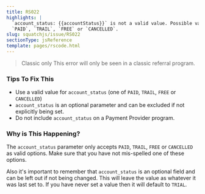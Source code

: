 ```yaml
---
title: RS022
highlights: |
  `account_status: {{accountStatus}}` is not a valid value. Possible values are 
  `PAID`, `TRAIL`, `FREE` or `CANCELLED`.
slug: squatchjs/issue/RS022
sectionType: jsReference
template: pages/rscode.html
---
```


> <span class="label">Classic only</span> This error will only be seen in a classic referral program.

### Tips To Fix This

 - Use a valid value for `account_status` (one of `PAID`, `TRAIL`, `FREE` or `CANCELLED`)
 - `account_status` is an optional parameter and can be excluded if not explicitly being set.
 - Do not include `account_status` on a Payment Provider program.

### Why is This Happening?

The `account_status` parameter only accepts `PAID`, `TRAIL`, `FREE` or `CANCELLED` as valid options. Make sure that you have not mis-spelled one of these options.

Also it's important to remember that `account_status` is an optional field and can be left out if not being changed. This will leave the value as whatever it was last set to. If you have never set a value then it will default to `TRIAL`. 
